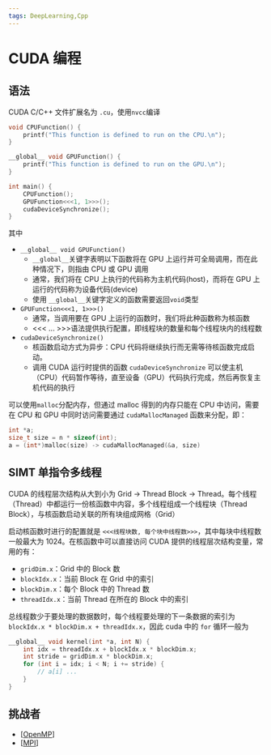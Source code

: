 ```yaml
---
tags: DeepLearning,Cpp
---
```


# CUDA 编程

## 语法

CUDA C/C++ 文件扩展名为 `.cu`，使用`nvcc`编译

```cpp
void CPUFunction() {
    printf("This function is defined to run on the CPU.\n");
}

__global__ void GPUFunction() {
    printf("This function is defined to run on the GPU.\n");
}

int main() {
    CPUFunction();
    GPUFunction<<<1, 1>>>();
    cudaDeviceSynchronize();
}
```

其中

- `__global__ void GPUFunction()`
  - `__global__`关键字表明以下函数将在 GPU 上运行并可全局调用，而在此种情况下，则指由 CPU 或 GPU 调用
  - 通常，我们将在 CPU 上执行的代码称为主机代码(host)，而将在 GPU 上运行的代码称为设备代码(device)
  - 使用 `__global__`关键字定义的函数需要返回`void`类型
- `GPUFunction<<<1, 1>>>()`
  - 通常，当调用要在 GPU 上运行的函数时，我们将此种函数称为核函数
  - <<< ... >>>语法提供执行配置，即线程块的数量和每个线程块内的线程数
- `cudaDeviceSynchronize()`
  - 核函数启动方式为异步：CPU 代码将继续执行而无需等待核函数完成启动。
  - 调用 CUDA 运行时提供的函数 `cudaDeviceSynchronize` 可以使主机（CPU）代码暂作等待，直至设备（GPU）代码执行完成，然后再恢复主机代码的执行

可以使用`malloc`分配内存，但通过 malloc 得到的内存只能在 CPU 中访问，需要在 CPU 和 GPU 中同时访问需要通过 `cudaMallocManaged` 函数来分配，即：

```cpp
int *a;
size_t size = n * sizeof(int);
a = (int*)malloc(size) -> cudaMallocManaged(&a, size)
```

## SIMT 单指令多线程

CUDA 的线程层次结构从大到小为 Grid -> Thread Block -> Thread。每个线程（Thread）中都运行一份核函数中内容，多个线程组成一个线程块（Thread Block），与核函数启动关联的所有块组成网格（Grid）

启动核函数时进行的配置就是 `<<<线程块数, 每个块中线程数>>>`，其中每块中线程数一般最大为 1024。在核函数中可以直接访问 CUDA 提供的线程层次结构变量，常用的有：

- `gridDim.x`：Grid 中的 Block 数
- `blockIdx.x`：当前 Block 在 Grid 中的索引
- `blockDim.x`：每个 Block 中的 Thread 数
- `threadIdx.x`：当前 Thread 在所在的 Block 中的索引

总线程数少于要处理的数据数时，每个线程要处理的下一条数据的索引为 `blockIdx.x * blockDim.x + threadIdx.x`，因此 cuda 中的 `for` 循环一般为

```cpp
__global__ void kernel(int *a, int N) {
    int idx = threadIdx.x + blockIdx.x * blockDim.x;
    int stride = gridDim.x * blockDim.x;
    for (int i = idx; i < N; i += stride) {
        // a[i] ...
    }
}
```

## 挑战者

- [[OpenMP]]
- [[MPI]]

[//begin]: # "Autogenerated link references for markdown compatibility"
[OpenMP]: OpenMP.md "OpenMP"
[MPI]: MPI.md "MPI"
[//end]: # "Autogenerated link references"
